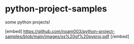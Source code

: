 # python-project-samples
some python projects!

[embed] https://github.com/noam003/python-project-samples/blob/main/images/ss%20of%20pyproj.pdf [/embed]
